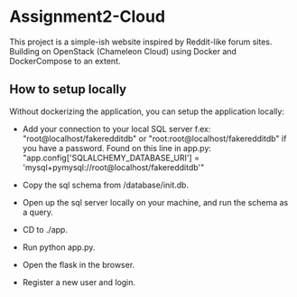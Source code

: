 # Assignment2-Cloud
This project is a simple-ish website inspired by Reddit-like forum sites. Building on OpenStack (Chameleon Cloud) using Docker and DockerCompose to an extent.

## How to setup locally
Without dockerizing the application, you can setup the application locally:

- Add your connection to your local SQL server f.ex: "root@localhost/fakeredditdb" or "root:root@localhost/fakeredditdb" if you have a password.
Found on this line in app.py: "app.config['SQLALCHEMY_DATABASE_URI'] = 'mysql+pymysql://root@localhost/fakeredditdb'"

- Copy the sql schema from /database/init.db.
- Open up the sql server locally on your machine, and run the schema as a query.
- CD to ./app.
- Run python app.py.
- Open the flask in the browser.
- Register a new user and login.
